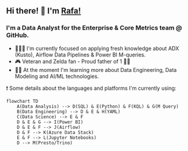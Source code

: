## Hi there! 👋 I'm [Rafa!](https://github.com/rklie)

### I'm a Data Analyst for the Enterprise & Core Metrics team @ GitHub.

- 👨🏻‍💻 I'm currently focused on applying fresh knowledge about ADX (Kusto), Airflow Data Pipelines & Power BI M-queries. 
- 🎮 Veteran and Zelda fan - Proud father of 1 👧🏼
- 💪🏻 At the moment I'm learning more about Data Engineering, Data Modeling and AI/ML technologies. 

❗️ Some details about the languages and platforms I'm currently using:

```mermaid
flowchart TD
    A(Data Analysis) --> D(SQL) & E(Python) & F(KQL) & G(M Query)
    B(Data Engineering) --> D & E & H(YAML)
    C(Data Science) --> E & F
    D & E & G --> I(Power BI)
    D & E & F --> J(Airflow)
    D & F --> K(Azure Data Stack)
    E & F --> L(Jupyter Notebooks)
    D --> M(Presto/Trino)
```
